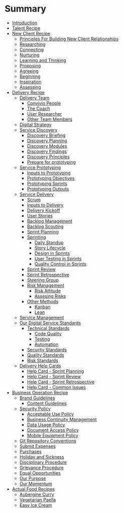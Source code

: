 # Summary

* [Introduction](README.md)
* [Talent Recipe](talent_recipe/README.md)
* [New Client Recipe](new_client_recipe/README.md)
    * [Principles For Building New Client Relationships](new_client_recipe/principles-of-building-new-client-relationships.md)
    * [Researching](new_client_recipe/researching.md)
    * [Connecting](new_client_recipe/connecting.md)
    * [Nurturing](new_client_recipe/nurturing.md)
    * [Learning and Thinking](new_client_recipe/learning-and-thinking.md)
    * [Proposing](new_client_recipe/proposing.md)
    * [Agreeing](new_client_recipe/agreeing.md)
    * [Beginning](new_client_recipe/beginning.md)
    * [Inspiration](new_client_recipe/inspiration.md)
    * [Assessing](new_client_recipe/assessing.md)
* [Delivery Recipe](delivery_recipe/README.md)
    * [Delivery Team](/delivery_recipe/delivery_team.md)
        * [Convivio People](/delivery_recipe/convivio_people.md)
        * [The Coach](/delivery_recipe/the_coach.md)
        * [User Researcher]()
        * [Other Team Members]()
    * [Digital Strategy](/delivery_recipe/Strategy/README.md)
    * [Service Discovery](/delivery_recipe/Discovery/README.md)
        * [Discovery Briefing](/delivery_recipe/Discovery/the-discovery-brief.md)
        * [Discovery Planning](/delivery_recipe/Discovery/discovery-planning.md)
        * [Discovery Modules](/delivery_recipe/Discovery/discovery-modules.md)
        * [Discovery Findings](/delivery_recipe/Discovery/discovery-findings.md)
        * [Discovery Principles](delivery_recipe/Discovery/discovery-principles.md)
        * [Prepare for prototyping]()
    * [Service Prototyping](/delivery_recipe/Prototyping/README.md)
        * [Inputs to Prototyping]()
        * [Prototyping Objectives]()
        * [Prototyping Sprints]()
        * [Prototyping Outputs]()
    * [Service Delivery](delivery_recipe/Delivery/README.md)
        * [Scrum](/delivery_recipe/scrum.md)
        * [Inputs to Delivery](/delivery_recipe/inputs_to_delivery.md)
        * [Delivery Kickoff](/delivery_recipe/kick_starting_a_project.md)
        * [User Stories](/delivery_recipe/user_stories.md)
        * [Backlog Management](/delivery_recipe/backlogs_priorities.md)
        * [Backlog Scouting](/delivery_recipe/backlog_scouting.md)
        * [Sprint Planning](/delivery_recipe/sprint_planning.md)
        * [Sprinting](/delivery_recipe/sprint-cycle/README.md)
            * [Daily Standup](/delivery_recipe/sprint-cycle/daily-standup.md)
            * [Story Lifecycle](/delivery_recipe/sprint-cycle/story-lifecycle.md)
            * [Design in Sprints]()
            * [User Testing in Sprints]()
            * [Quality Control in Sprints]()
        * [Sprint Review](/delivery_recipe/sprint_review.md)
        * [Sprint Retrospective](/delivery_recipe/sprint_retrospective.md)
        * [Steering Group](/delivery_recipe/Delivery/steering_group_meetings.md)
        * [Risk Management](/delivery_recipe/risk_management.md)
            * [Risk Attitude](/delivery_recipe/positive_risk_attitude.md)
            * [Assesing Risks](/delivery_recipe/assessing_risks.md)
        * [Other Methods](/delivery_recipe/other_methods.md)
            * [Kanban](/delivery_recipe/kanban.md)
            * [Lean](/delivery_recipe/lean.md)
    * [Service Management]()
    * [Our Digital Service Standards](/delivery_recipe/digital_service_standards.md)
        * [Technical Standards](/delivery_recipe/technical-delivery/README.md)
            * [Code Quality](/delivery_recipe/technical-delivery/code-quality/README.md)
            * [Testing](/delivery_recipe/technical-delivery/testing/README.md)
            * [Automation](/delivery_recipe/technical-delivery/automation/README.md)
        * [Security Standards](/delivery_recipe/technical-delivery/security/README.md)
        * [Quality Standards]()
        * [Risk Standards]()
    * [Delivery Help Cards](/delivery_recipe/help-cards/README.md)
        * [Help Card - Sprint Planning](/delivery_recipe/help-cards/sprint-planning.md)
        * [Help Card - Sprint Review](/delivery_recipe/help-cards/sprint-review.md)
        * [Help Card - Sprint Retrospective](/delivery_recipe/help-cards/sprint-retrospective.md)
        * [Help Card - Common Issues](/delivery_recipe/help-cards/common-issues.md)
* [Business Operation Recipe](business_operation_recipe/README.md)
    * [Brand Guidelines](business_operation_recipe/brand_guidelines/README.md)
        * [Content Guidelines](business_operation_recipe/brand_guidelines/content_guidelines.md)
    * [Security Policy](business_operation_recipe/security/security_policy.md)
        * [Acceptable Use Policy](business_operation_recipe/security/acceptable_use_policy.md)
        * [Business Continuity Management](business_operation_recipe/security/business_continuity_management.md)
        * [Data Usage Policy](business_operation_recipe/security/data_usage_policy.md)
        * [Document Access Policy](business_operation_recipe/security/document_access.md)
        * [Mobile Equipment Policy](business_operation_recipe/security/mobile_equipment_policy.md)
    * [Git Repository Conventions](business_operation_recipe/git-repository-conventions.md)
    * [Submit Expenses](business_operation_recipe/submit_expenses.md)
    * [Purchases](business_operation_recipe/purchases.md)
    * [Holiday and Sickness](business_operation_recipe/holidays_and_sickness.md)
    * [Disciplinary Procedure](business_operation_recipe/disciplinary_procedure.md)
    * [Grievance Procedure](business_operation_recipe/grievance_procedure.md)
    * [Equal Opportunities](business_operation_recipe/equal_opportunities.md)
    * [Our Purpose](business_operation_recipe/our-purpose.md)
    * [Our Momentum](business_operation_recipe/our-momentum.md)
* [Actual Food Recipes](actual_food_recipes/README.md)
    * [Aubergine Curry](actual_food_recipes/aubergine_curry.md)
    * [Vegetarian Paella](actual_food_recipes/vegetarian_paella.md)
    * [Easy Ice Cream](actual_food_recipes/easy-ice-cream.md)

